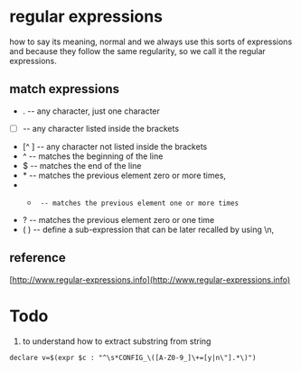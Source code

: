 # regular expressions

how to say its meaning, normal and we always use this sorts of expressions and because they follow
the same regularity, so we call it the regular expressions.

## match expressions

* .      -- any character, just one character
* [  ]   -- any character listed inside the brackets
* [^ ]   -- any character not listed inside the brackets
* ^      -- matches the beginning of the line
* $      -- matches the end of the line
* \*     -- matches the previous element zero or more times, 
* +      -- matches the previous element one or more times
* ?      -- matches the previous element zero or one time
* \( \)  -- define a sub-expression that can be later recalled by using \n, 

## reference
[http://www.regular-expressions.info](http://www.regular-expressions.info)

# Todo
1. to understand how to extract substring from string   
```
declare v=$(expr $c : "^\s*CONFIG_\([A-Z0-9_]\+=[y|n\"].*\)")
```
